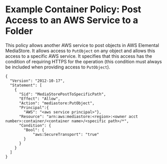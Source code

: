 # Example Container Policy: Post Access to an AWS Service to a Folder<a name="policies-examples-post-access-folder"></a>

This policy allows another AWS service to post objects in AWS Elemental MediaStore\. It allows access to `PutObject` on any object and allows this access to a specific AWS service\. It specifies that this access has the condition of requiring HTTPS for the operation \(this condition must always be included when providing access to `PutObject`\)\.

```
{
  "Version": "2012-10-17",
  "Statement": [
    {
      "Sid": "MediaStorePostToSpecificPath",
      "Effect": "Allow",
      "Action": "mediastore:PutObject",
      "Principal":{
        "AWS": "<aws service principal>"},
      "Resource": "arn:aws:mediastore:<region>:<owner acct number>:container/<container name>/<specific path>/*",
      "Condition": {
        "Bool": {
            "aws:SecureTransport": "true"
        }
      }
    }
  ]
}
```